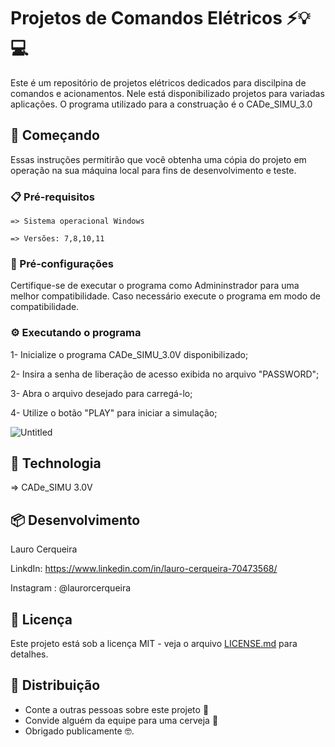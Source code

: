 # Projetos de Comandos Elétricos ⚡️💡💻

Este é um repositório de projetos elétricos dedicados para discilpina de comandos e acionamentos. Nele está disponibilizado projetos para variadas aplicações. O programa utilizado para a construação é o CADe_SIMU_3.0 

## 🚀 Começando

Essas instruções permitirão que você obtenha uma cópia do projeto em operação na sua máquina local para fins de desenvolvimento e teste.

### 📋 Pré-requisitos

```
=> Sistema operacional Windows

=> Versões: 7,8,10,11

```

### 🔧 Pré-configurações

Certifique-se de executar o programa como Admininstrador para uma melhor compatibilidade. Caso necessário execute o programa em modo de compatibilidade.

### ⚙️ Executando o programa

1- Inicialize o programa CADe_SIMU_3.0V disponibilizado;

2- Insira a senha de liberação de acesso exibida no arquivo "PASSWORD";

3- Abra o arquivo desejado para carregá-lo;

4- Utilize o botão "PLAY" para iniciar a simulação;

![Untitled](https://github.com/Cerqlau/CADe_SIMU_3.0V/assets/87389666/21c7cc2a-be4f-44f1-912b-34d9b1e6b5b4)

## 🦾 Technologia

=> CADe_SIMU 3.0V

## 📦 Desenvolvimento

Lauro Cerqueira

LinkdIn: https://www.linkedin.com/in/lauro-cerqueira-70473568/

Instagram : @laurorcerqueira

## 📄 Licença

Este projeto está sob a licença MIT - veja o arquivo [LICENSE.md](https://github.com/usuario/projeto/licenca) para detalhes.

## 🎁 Distribuição

* Conte a outras pessoas sobre este projeto 📢
* Convide alguém da equipe para uma cerveja 🍺 
* Obrigado publicamente 🤓.

